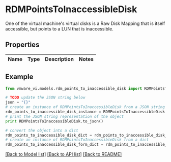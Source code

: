 # RDMPointsToInaccessibleDisk

One of the virtual machine's virtual disks is a Raw Disk Mapping that is itself accessible, but points to a LUN that is inaccessible. 

## Properties
Name | Type | Description | Notes
------------ | ------------- | ------------- | -------------

## Example

```python
from vmware_vi.models.rdm_points_to_inaccessible_disk import RDMPointsToInaccessibleDisk

# TODO update the JSON string below
json = "{}"
# create an instance of RDMPointsToInaccessibleDisk from a JSON string
rdm_points_to_inaccessible_disk_instance = RDMPointsToInaccessibleDisk.from_json(json)
# print the JSON string representation of the object
print RDMPointsToInaccessibleDisk.to_json()

# convert the object into a dict
rdm_points_to_inaccessible_disk_dict = rdm_points_to_inaccessible_disk_instance.to_dict()
# create an instance of RDMPointsToInaccessibleDisk from a dict
rdm_points_to_inaccessible_disk_form_dict = rdm_points_to_inaccessible_disk.from_dict(rdm_points_to_inaccessible_disk_dict)
```
[[Back to Model list]](../README.md#documentation-for-models) [[Back to API list]](../README.md#documentation-for-api-endpoints) [[Back to README]](../README.md)


